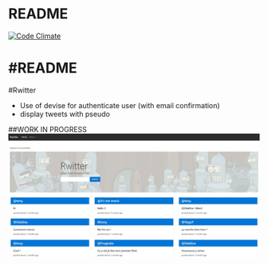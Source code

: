 # README
[![Code Climate](https://codeclimate.com/github/tboucheau/Rwitter/badges/gpa.svg)](https://codeclimate.com/github/tboucheau/Rwitter)

#README
=======
#Rwitter
 - Use of devise for authenticate user (with email confirmation)
 - display tweets with pseudo

##WORK IN PROGRESS
![Capture](Capture.JPG)